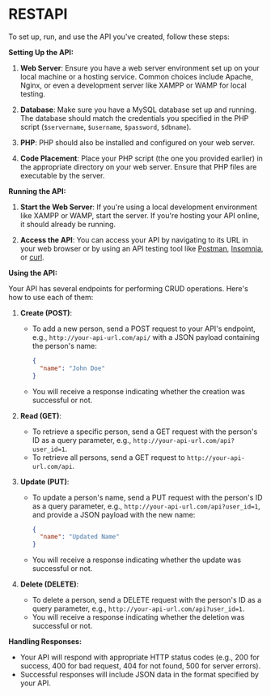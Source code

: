# RESTAPI
To set up, run, and use the API you've created, follow these steps:

**Setting Up the API:**

1. **Web Server**: Ensure you have a web server environment set up on your local machine or a hosting service. Common choices include Apache, Nginx, or even a development server like XAMPP or WAMP for local testing.

2. **Database**: Make sure you have a MySQL database set up and running. The database should match the credentials you specified in the PHP script (`$servername`, `$username`, `$password`, `$dbname`).

3. **PHP**: PHP should also be installed and configured on your web server.

4. **Code Placement**: Place your PHP script (the one you provided earlier) in the appropriate directory on your web server. Ensure that PHP files are executable by the server.

**Running the API:**

1. **Start the Web Server**: If you're using a local development environment like XAMPP or WAMP, start the server. If you're hosting your API online, it should already be running.

2. **Access the API**: You can access your API by navigating to its URL in your web browser or by using an API testing tool like [Postman](https://www.postman.com/), [Insomnia](https://insomnia.rest/), or [curl](https://curl.se/).

**Using the API:**

Your API has several endpoints for performing CRUD operations. Here's how to use each of them:

1. **Create (POST)**:
   - To add a new person, send a POST request to your API's endpoint, e.g., `http://your-api-url.com/api/` with a JSON payload containing the person's name:
     ```json
     {
       "name": "John Doe"
     }
     ```
   - You will receive a response indicating whether the creation was successful or not.

2. **Read (GET)**:
   - To retrieve a specific person, send a GET request with the person's ID as a query parameter, e.g., `http://your-api-url.com/api?user_id=1`.
   - To retrieve all persons, send a GET request to `http://your-api-url.com/api`.

3. **Update (PUT)**:
   - To update a person's name, send a PUT request with the person's ID as a query parameter, e.g., `http://your-api-url.com/api?user_id=1`, and provide a JSON payload with the new name:
     ```json
     {
       "name": "Updated Name"
     }
     ```
   - You will receive a response indicating whether the update was successful or not.

4. **Delete (DELETE)**:
   - To delete a person, send a DELETE request with the person's ID as a query parameter, e.g., `http://your-api-url.com/api?user_id=1`.
   - You will receive a response indicating whether the deletion was successful or not.

**Handling Responses:**

- Your API will respond with appropriate HTTP status codes (e.g., 200 for success, 400 for bad request, 404 for not found, 500 for server errors).
- Successful responses will include JSON data in the format specified by your API.
